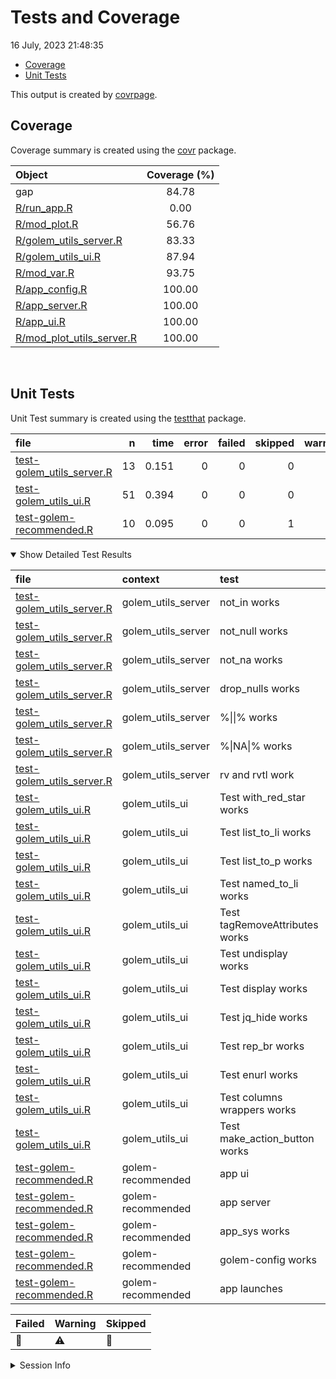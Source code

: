 Tests and Coverage
================
16 July, 2023 21:48:35

- [Coverage](#coverage)
- [Unit Tests](#unit-tests)

This output is created by
[covrpage](https://github.com/yonicd/covrpage).

## Coverage

Coverage summary is created using the
[covr](https://github.com/r-lib/covr) package.

| Object                                                    | Coverage (%) |
|:----------------------------------------------------------|:------------:|
| gap                                                       |    84.78     |
| [R/run_app.R](../R/run_app.R)                             |     0.00     |
| [R/mod_plot.R](../R/mod_plot.R)                           |    56.76     |
| [R/golem_utils_server.R](../R/golem_utils_server.R)       |    83.33     |
| [R/golem_utils_ui.R](../R/golem_utils_ui.R)               |    87.94     |
| [R/mod_var.R](../R/mod_var.R)                             |    93.75     |
| [R/app_config.R](../R/app_config.R)                       |    100.00    |
| [R/app_server.R](../R/app_server.R)                       |    100.00    |
| [R/app_ui.R](../R/app_ui.R)                               |    100.00    |
| [R/mod_plot_utils_server.R](../R/mod_plot_utils_server.R) |    100.00    |

<br>

## Unit Tests

Unit Test summary is created using the
[testthat](https://github.com/r-lib/testthat) package.

| file                                                            |   n |  time | error | failed | skipped | warning | icon |
|:----------------------------------------------------------------|----:|------:|------:|-------:|--------:|--------:|:-----|
| [test-golem_utils_server.R](testthat/test-golem_utils_server.R) |  13 | 0.151 |     0 |      0 |       0 |       0 |      |
| [test-golem_utils_ui.R](testthat/test-golem_utils_ui.R)         |  51 | 0.394 |     0 |      0 |       0 |       0 |      |
| [test-golem-recommended.R](testthat/test-golem-recommended.R)   |  10 | 0.095 |     0 |      0 |       1 |       0 | 🔶   |

<details open>
<summary>
Show Detailed Test Results
</summary>

| file                                                                    | context            | test                           | status  |   n |  time | icon |
|:------------------------------------------------------------------------|:-------------------|:-------------------------------|:--------|----:|------:|:-----|
| [test-golem_utils_server.R](testthat/test-golem_utils_server.R#L2)      | golem_utils_server | not_in works                   | PASS    |   2 | 0.037 |      |
| [test-golem_utils_server.R](testthat/test-golem_utils_server.R#L7)      | golem_utils_server | not_null works                 | PASS    |   2 | 0.047 |      |
| [test-golem_utils_server.R](testthat/test-golem_utils_server.R#L12)     | golem_utils_server | not_na works                   | PASS    |   2 | 0.013 |      |
| [test-golem_utils_server.R](testthat/test-golem_utils_server.R#L17_L22) | golem_utils_server | drop_nulls works               | PASS    |   1 | 0.008 |      |
| [test-golem_utils_server.R](testthat/test-golem_utils_server.R#L26)     | golem_utils_server | %\|\|% works                   | PASS    |   2 | 0.012 |      |
| [test-golem_utils_server.R](testthat/test-golem_utils_server.R#L31_L32) | golem_utils_server | %\|NA\|% works                 | PASS    |   2 | 0.012 |      |
| [test-golem_utils_server.R](testthat/test-golem_utils_server.R#L38)     | golem_utils_server | rv and rvtl work               | PASS    |   2 | 0.022 |      |
| [test-golem_utils_ui.R](testthat/test-golem_utils_ui.R#L2)              | golem_utils_ui     | Test with_red_star works       | PASS    |   2 | 0.011 |      |
| [test-golem_utils_ui.R](testthat/test-golem_utils_ui.R#L10)             | golem_utils_ui     | Test list_to_li works          | PASS    |   3 | 0.015 |      |
| [test-golem_utils_ui.R](testthat/test-golem_utils_ui.R#L22_L28)         | golem_utils_ui     | Test list_to_p works           | PASS    |   3 | 0.024 |      |
| [test-golem_utils_ui.R](testthat/test-golem_utils_ui.R#L53)             | golem_utils_ui     | Test named_to_li works         | PASS    |   3 | 0.016 |      |
| [test-golem_utils_ui.R](testthat/test-golem_utils_ui.R#L66)             | golem_utils_ui     | Test tagRemoveAttributes works | PASS    |   4 | 0.015 |      |
| [test-golem_utils_ui.R](testthat/test-golem_utils_ui.R#L82)             | golem_utils_ui     | Test undisplay works           | PASS    |   8 | 0.027 |      |
| [test-golem_utils_ui.R](testthat/test-golem_utils_ui.R#L110)            | golem_utils_ui     | Test display works             | PASS    |   4 | 0.016 |      |
| [test-golem_utils_ui.R](testthat/test-golem_utils_ui.R#L124)            | golem_utils_ui     | Test jq_hide works             | PASS    |   2 | 0.010 |      |
| [test-golem_utils_ui.R](testthat/test-golem_utils_ui.R#L132)            | golem_utils_ui     | Test rep_br works              | PASS    |   2 | 0.010 |      |
| [test-golem_utils_ui.R](testthat/test-golem_utils_ui.R#L140)            | golem_utils_ui     | Test enurl works               | PASS    |   2 | 0.010 |      |
| [test-golem_utils_ui.R](testthat/test-golem_utils_ui.R#L148)            | golem_utils_ui     | Test columns wrappers works    | PASS    |  16 | 0.227 |      |
| [test-golem_utils_ui.R](testthat/test-golem_utils_ui.R#L172)            | golem_utils_ui     | Test make_action_button works  | PASS    |   2 | 0.013 |      |
| [test-golem-recommended.R](testthat/test-golem-recommended.R#L3)        | golem-recommended  | app ui                         | PASS    |   2 | 0.033 |      |
| [test-golem-recommended.R](testthat/test-golem-recommended.R#L13)       | golem-recommended  | app server                     | PASS    |   4 | 0.023 |      |
| [test-golem-recommended.R](testthat/test-golem-recommended.R#L22_L24)   | golem-recommended  | app_sys works                  | PASS    |   1 | 0.011 |      |
| [test-golem-recommended.R](testthat/test-golem-recommended.R#L31_L37)   | golem-recommended  | golem-config works             | PASS    |   2 | 0.019 |      |
| [test-golem-recommended.R](testthat/test-golem-recommended.R#L62)       | golem-recommended  | app launches                   | SKIPPED |   1 | 0.009 | 🔶   |

| Failed | Warning | Skipped |
|:-------|:--------|:--------|
| 🛑     | ⚠️      | 🔶      |

</details>
<details>
<summary>
Session Info
</summary>

| Field    | Value                            |
|:---------|:---------------------------------|
| Version  | R version 4.2.3 (2023-03-15)     |
| Platform | x86_64-apple-darwin17.0 (64-bit) |
| Running  | macOS Ventura 13.4.1             |
| Language | en_US                            |
| Timezone | America/Los_Angeles              |

| Package  | Version |
|:---------|:--------|
| testthat | 3.1.10  |
| covr     | 3.6.2   |
| covrpage | 0.2     |

</details>
<!--- Final Status : skipped/warning --->
